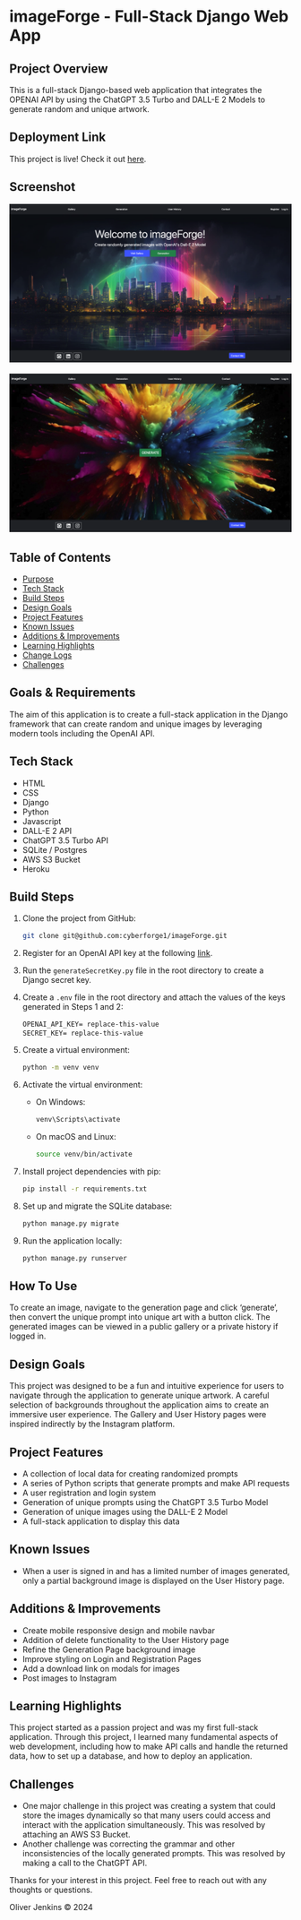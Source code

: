# imageForge - Full-Stack Django Web App

## Project Overview
This is a full-stack Django-based web application that integrates the OPENAI API by using the ChatGPT 3.5 Turbo and DALL-E 2 Models to generate random and unique artwork.

## Deployment Link
This project is live! Check it out [here](https://imageforgelive-e87a9f628780.herokuapp.com/).

## Screenshot
![imageForge Homepage](static/backgrounds/project-screenshot.png)
<br />
<br />
![imageForge Generation](static/backgrounds/project-screenshot-2.png)

## Table of Contents
- [Purpose](#purpose)
- [Tech Stack](#tech-stack)
- [Build Steps](#build-steps)
- [Design Goals](#design-goals)
- [Project Features](#project-features)
- [Known Issues](#known-issues)
- [Additions & Improvements](#additions--improvements)
- [Learning Highlights](#learning-highlights)
- [Change Logs](#change-logs)
- [Challenges](#challenges)

## Goals & Requirements
The aim of this application is to create a full-stack application in the Django framework that can create random and unique images by leveraging modern tools including the OpenAI API.

## Tech Stack
- HTML
- CSS
- Django 
- Python
- Javascript
- DALL-E 2 API
- ChatGPT 3.5 Turbo API
- SQLite / Postgres
- AWS S3 Bucket
- Heroku

## Build Steps 
1. Clone the project from GitHub:
   ```bash
   git clone git@github.com:cyberforge1/imageForge.git

2. Register for an OpenAI API key at the following [link](https://openai.com/index/openai-api/).

3. Run the `generateSecretKey.py` file in the root directory to create a Django secret key.

4. Create a `.env` file in the root directory and attach the values of the keys generated in Steps 1 and 2:

    ```plaintext
    OPENAI_API_KEY= replace-this-value
    SECRET_KEY= replace-this-value
    ```

5. Create a virtual environment:
    ```bash
    python -m venv venv
    ```

6. Activate the virtual environment:
    - On Windows:
        ```bash
        venv\Scripts\activate
        ```
    - On macOS and Linux:
        ```bash
        source venv/bin/activate
        ```

7. Install project dependencies with pip:
    ```bash
    pip install -r requirements.txt
    ```

8. Set up and migrate the SQLite database:
    ```bash
    python manage.py migrate
    ```

9. Run the application locally:
    ```bash
    python manage.py runserver
    ```

## How To Use

To create an image, navigate to the generation page and click ‘generate’, then convert the unique prompt into unique art with a button click. The generated images can be viewed in a public gallery or a private history if logged in.

## Design Goals

This project was designed to be a fun and intuitive experience for users to navigate through the application to generate unique artwork. A careful selection of backgrounds throughout the application aims to create an immersive user experience. The Gallery and User History pages were inspired indirectly by the Instagram platform.

## Project Features

- A collection of local data for creating randomized prompts
- A series of Python scripts that generate prompts and make API requests
- A user registration and login system
- Generation of unique prompts using the ChatGPT 3.5 Turbo Model
- Generation of unique images using the DALL-E 2 Model
- A full-stack application to display this data

## Known Issues

- When a user is signed in and has a limited number of images generated, only a partial background image is displayed on the User History page.

## Additions & Improvements

- Create mobile responsive design and mobile navbar
- Addition of delete functionality to the User History page
- Refine the Generation Page background image
- Improve styling on Login and Registration Pages
- Add a download link on modals for images
- Post images to Instagram

## Learning Highlights

This project started as a passion project and was my first full-stack application. Through this project, I learned many fundamental aspects of web development, including how to make API calls and handle the returned data, how to set up a database, and how to deploy an application.

## Challenges

- One major challenge in this project was creating a system that could store the images dynamically so that many users could access and interact with the application simultaneously. This was resolved by attaching an AWS S3 Bucket.
- Another challenge was correcting the grammar and other inconsistencies of the locally generated prompts. This was resolved by making a call to the ChatGPT API.

Thanks for your interest in this project. Feel free to reach out with any thoughts or questions.

Oliver Jenkins © 2024

